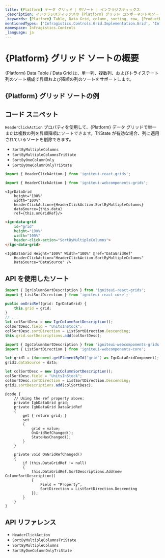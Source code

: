```yaml
---
title: {Platform} データ グリッド | 列ソート | インフラジスティックス
_description: インフラジスティックスの {Platform} グリッド コンポーネントのソート機能を使用して、豊富な API とデータ並び替えによって、ソート可能な列とソート不可の列の組み合わせを設定します。{ProductName} チュートリアルを是非お試しください!
_keywords: {Platform} Table, Data Grid, column, sorting, row, {ProductName}, Infragistics, {Platform} テーブル, データ グリッド, 列, ソート, 行, インフラジスティックス
mentionedTypes: ['Infragistics.Controls.Grid.Implementation.Grid', 'Infragistics.Controls.Grid.Implementation.HeaderClickAction']
namespace: Infragistics.Controls
_language: ja
---
```


# {Platform} グリッド ソートの概要
{Platform} Data Table / Data Grid は、単一列、複数列、およびトライステート列のソート構成で昇順および降順の列のソートをサポートします。

## {Platform} グリッド ソートの例


<code-view style="height: 600px"
           data-demos-base-url="{environment:dvDemosBaseUrl}"
           iframe-src="{environment:dvDemosBaseUrl}/grids/data-grid-column-sorting"
           alt="{Platform} グリッド ソートの例"
           github-src="grids/data-grid/column-sorting">
</code-view>

<div class="divider--half"></div>

## コード スニペット

`HeaderClickAction` プロパティを使用して、{Platform} データ グリッドで単一または複数の列を昇順降順にソートできます。TriState が有効な場合、列に適用されているソートを削除できます。

- `SortByMultipleColumns`
- `SortByMultipleColumnsTriState`
- `SortByOneColumnOnly`
- `SortByOneColumnOnlyTriState`

<!--React-->
```ts
import { HeaderClickAction } from 'igniteui-react-grids';
```

<!--WebComponents-->
```ts
import { HeaderClickAction } from 'igniteui-webcomponents-grids';
```

```tsx
<IgrDataGrid
    height="100%"
    width="100%"
    headerClickAction={HeaderClickAction.SortByMultipleColumns}
    dataSource={this.data}
    ref={this.onGridRef}/>
```

```html
<igc-data-grid
    id="grid"
    height="100%"
    width="100%"
    header-click-action="SortByMultipleColumns">
</igc-data-grid>
```

```razor
<IgbDataGrid Height="100%" Width="100%" @ref="DataGridRef"
    HeaderClickAction="HeaderClickAction.SortByMultipleColumns"
    DataSource="DataSource" />
```

## API を使用したソート
```ts
import { IgrColumnSortDescription } from 'igniteui-react-grids';
import { ListSortDirection } from 'igniteui-react-core';
```

```ts
public onGridRef(grid: IgrDataGrid) {
    this.grid = grid;
}
// ...
let colSortDesc = new IgrColumnSortDescription();
colSortDesc.field = "UnitsInStock";
colSortDesc.sortDirection = ListSortDirection.Descending;
this.grid.sortDescriptions.add(colSortDesc);
```

```ts
import { IgcColumnSortDescription } from 'igniteui-webcomponents-grids';
import { ListSortDirection } from 'igniteui-webcomponents-core';

let grid1 = (document.getElementById("grid") as IgcDataGridComponent);
grid1.dataSource = data;

let colSortDesc = new IgcColumnSortDescription();
colSortDesc.field = "UnitsInStock";
colSortDesc.sortDirection = ListSortDirection.Descending;
grid1.sortDescriptions.add(colSortDesc);
```

```razor
@code {
    // Using the ref property above:
    private IgbDataGrid grid;
    private IgbDataGrid DataGridRef
    {
        get { return grid; }
        set
        {
            grid = value;
            OnGridRefChanged();
            StateHasChanged();
        }
    }

    private void OnGridRefChanged()
    {
        if (this.DataGridRef != null)
        {
            this.DataGridRef.SortDescriptions.Add(new ColumnSortDescription()
            {
                Field = "Property",
                SortDirection = ListSortDirection.Descending
            });
        }
    }
}
```

## API リファレンス

 - `HeaderClickAction`
 - `SortByMultipleColumnsTriState`
 - `SortByMultipleColumns`
 - `SortByOneColumnOnlyTriState`